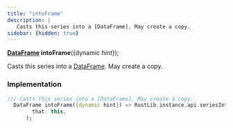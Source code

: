 ```yaml
---
title: "intoFrame"
description: |
   Casts this series into a [DataFrame]. May create a copy.
sidebar: {hidden: true}
---
```

<span class="dart-code"><strong>[DataFrame] intoFrame</strong>({<span class="nobr">dynamic <i>hint</i></span>});</span>

 Casts this series into a [DataFrame]. May create a copy.
### Implementation
```dart
/// Casts this series into a [DataFrame]. May create a copy.
  DataFrame intoFrame({dynamic hint}) => RustLib.instance.api.seriesIntoFrame(
        that: this,
      );
```

[DataFrame]: /reference/classes/dataframe/
